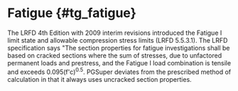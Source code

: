 Fatigue {#tg_fatigue}
======================================
The LRFD 4th Edition with 2009 interim revisions introduced the Fatigue I limit state and allowable compression stress limits (LRFD 5.5.3.1). The LRFD specification says "The section properties for fatigue investigations shall be based on cracked sections where the sum of stresses, due to unfactored permanent loads and prestress, and the Fatigue I load combination is tensile and exceeds 0.095(f'c)<sup>0.5</sup>. PGSuper deviates from the prescribed method of calculation in that it always uses uncracked section properties.

 
